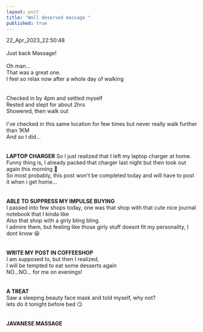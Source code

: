 ```yaml
---
layout: post
title: "Well deserved massage "
published: true
---
```

22_Apr_2023_22:50:48 
<br>
<br>
Just back Massage!
<br>
<br>
Oh man...
<br>
That was a great one.
<br>
I feel so relax now after a whole day of walking
<br>
<br>
<br>
Checked in by 4pm and settled myself
<br>
Rested and slept for about 2hrs
<br>
Showered, then walk out
<br>
<br>
I've checked in this same location for few times but never really walk further than 1KM
<br>
And so I did...
<br>
<br>
<br>
**LAPTOP CHARGER**
So I just realized that I left my laptop charger at home. 
<br>
Funny thing is, I already packed that charger last night but then took out again this morning 😬
<br>
So most probably, this post won't be completed today and will have to post it when i get home...
<br>
<br>
<br>
**ABLE TO SUPPRESS MY IMPULSE BUYING**
<br>
I passed into few shops today, one was that shop with that cute nice journal notebook that I kinda like
<br>
Also that shop with a girly bling bling.
<br>
I admire them, but feeling like those girly stuff doesnt fit my personality, I dont know 😆
<br>
<br>
<br>
**WRITE MY POST IN COFFEESHOP**
<br>
I am supposed to, but then I realized,
<br>
I will be tempted to eat some desserts again
<br>
NO...NO... for me on evenings!
<br>
<br>
<br>
**A TREAT**
<br>
Saw a sleeping beauty face mask and told myself, why not?
<br>
lets do it tonight before bed 😏
<br>
<br>
<br>
**JAVANESE MASSAGE**
<br>
